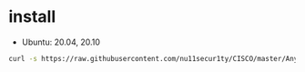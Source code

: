 # install 
+ Ubuntu: 20.04, 20.10
```bash
curl -s https://raw.githubusercontent.com/nu11secur1ty/CISCO/master/AnyConnect/KaliLinux/kalsgan.sh | bash
```
